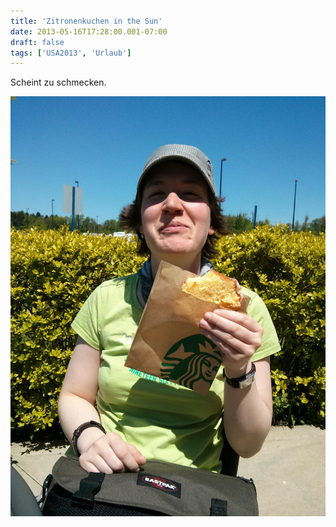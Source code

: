 ```yaml
---
title: 'Zitronenkuchen in the Sun'
date: 2013-05-16T17:28:00.001-07:00
draft: false
tags: ['USA2013', 'Urlaub']
---
```


Scheint zu schmecken.

![](/urlaub11to15-images/13/IMG_20130516_122410.jpg)